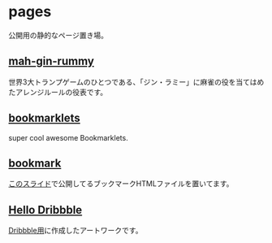 # pages
公開用の静的なページ置き場。

## [mah-gin-rummy](https://psephopaiktes.github.io/pages/gin)
世界3大トランプゲームのひとつである、「ジン・ラミー」に麻雀の役を当てはめたアレンジルールの役表です。

## [bookmarklets](https://psephopaiktes.github.io/pages/bookmarklets)
super cool awesome Bookmarklets.

## [bookmark](https://github.com/psephopaiktes/pages/tree/master/bookmarks)
[このスライド](https://speakerdeck.com/psephopaiktes/browser-bookmarks-technique)で公開してるブックマークHTMLファイルを置いてます。

## [Hello Dribbble](https://psephopaiktes.github.io/pages/dribbble/)
[Dribbble用](https://dribbble.com/shots/5795003-Hello-Dribbble)に作成したアートワークです。

